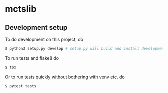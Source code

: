 # mctslib

## Development setup
To do development on this project, do
```sh
$ python3 setup.py develop # setup.py will build and install development version
```

To run tests and flake8 do
```sh
$ tox
```

Or to run tests quickly without bothering with venv etc. do
```sh
$ pytest tests
```
